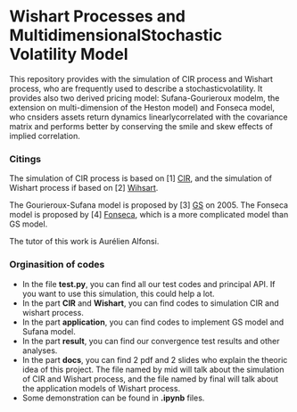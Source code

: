 # Wishart Processes and MultidimensionalStochastic Volatility Model

This repository provides with the simulation of CIR process and Wishart process, who are frequently used to describe a stochasticvolatility. 
It provides also two derived pricing model: Sufana-Gourieroux modelm, the extension on multi-dimension of the Heston model) and Fonseca model, who cnsiders assets return dynamics linearlycorrelated with the covariance matrix and performs better by conserving the smile and skew effects of implied correlation.


### Citings
The simulation of CIR process is based on [1] [CIR](https://hal.archives-ouvertes.fr/hal-00143723v5/document), and the simulation of Wishart process if based on [2] [Wihsart](https://projecteuclid.org/journals/annals-of-applied-probability/volume-23/issue-3/Exact-and-high-order-discretization-schemes-for-Wishart-processes-and/10.1214/12-AAP863.full).

The Gourieroux-Sufana model is proposed by [3] [GS](https://papers.ssrn.com/sol3/papers.cfm?abstract_id=757312) on 2005.
The Fonseca model is proposed by [4] [Fonseca](https://link.springer.com/content/pdf/10.1007/s11147-008-9018-x.pdf), which is a more complicated model than GS model. 

The tutor of this work is Aurélien Alfonsi.

### Orginasition of codes

* In the file **test.py**, you can find all our test codes and principal API. If you want to use this simulation, this could help a lot.
* In the part **CIR** and **Wishart**, you can find codes to simulation CIR and wishart process.
* In the part **application**, you can find codes to implement GS model and Sufana model.
* In the part **result**, you can find our convergence test results and other analyses.
* In the part **docs**, you can find 2 pdf and 2 slides who explain the theoric idea of this project. The file named by mid will talk about the simulation of CIR and Wishart process, and the file named by final will talk about the application models of Wishart process.
* Some demonstration can be found in **.ipynb** files.

